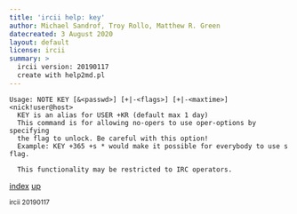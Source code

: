 ```yaml
---
title: 'ircii help: key'
author: Michael Sandrof, Troy Rollo, Matthew R. Green
datecreated: 3 August 2020
layout: default
license: ircii
summary: >
  ircii version: 20190117
  create with help2md.pl
---
```

```
Usage: NOTE KEY [&<passwd>] [+|-<flags>] [+|-<maxtime>] <nick!user@host>
  KEY is an alias for USER +KR (default max 1 day)
  This command is for allowing no-opers to use oper-options by specifying
  the flag to unlock. Be careful with this option!
  Example: KEY +365 +s * would make it possible for everybody to use s flag.

  This functionality may be restricted to IRC operators.
```

[index](index.html)
[up](..)

<small> ircii 20190117 </small>

